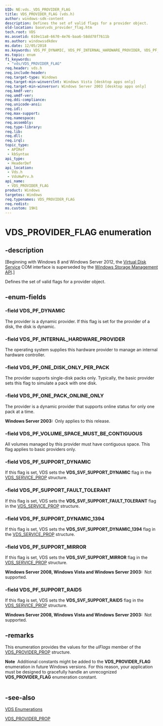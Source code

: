 ```yaml
---
UID: NE:vds._VDS_PROVIDER_FLAG
title: VDS_PROVIDER_FLAG (vds.h)
author: windows-sdk-content
description: Defines the set of valid flags for a provider object.
old-location: base\vds_provider_flag.htm
tech.root: VDS
ms.assetid: 610e11a8-6670-4e76-baa6-58dd78f7611b
ms.author: windowssdkdev
ms.date: 12/05/2018
ms.keywords: VDS_PF_DYNAMIC, VDS_PF_INTERNAL_HARDWARE_PROVIDER, VDS_PF_ONE_DISK_ONLY_PER_PACK, VDS_PF_ONE_PACK_ONLINE_ONLY, VDS_PF_SUPPORT_DYNAMIC, VDS_PF_SUPPORT_DYNAMIC_1394, VDS_PF_SUPPORT_FAULT_TOLERANT, VDS_PF_SUPPORT_MIRROR, VDS_PF_SUPPORT_RAID5, VDS_PF_VOLUME_SPACE_MUST_BE_CONTIGUOUS, VDS_PROVIDER_FLAG, VDS_PROVIDER_FLAG enumeration [VDS], base.vds_provider_flag, vds/VDS_PF_DYNAMIC, vds/VDS_PF_INTERNAL_HARDWARE_PROVIDER, vds/VDS_PF_ONE_DISK_ONLY_PER_PACK, vds/VDS_PF_ONE_PACK_ONLINE_ONLY, vds/VDS_PF_SUPPORT_DYNAMIC, vds/VDS_PF_SUPPORT_DYNAMIC_1394, vds/VDS_PF_SUPPORT_FAULT_TOLERANT, vds/VDS_PF_SUPPORT_MIRROR, vds/VDS_PF_SUPPORT_RAID5, vds/VDS_PF_VOLUME_SPACE_MUST_BE_CONTIGUOUS, vds/VDS_PROVIDER_FLAG, vdshwprv/VDS_PF_DYNAMIC, vdshwprv/VDS_PF_INTERNAL_HARDWARE_PROVIDER, vdshwprv/VDS_PF_ONE_DISK_ONLY_PER_PACK, vdshwprv/VDS_PF_ONE_PACK_ONLINE_ONLY, vdshwprv/VDS_PF_SUPPORT_DYNAMIC, vdshwprv/VDS_PF_SUPPORT_DYNAMIC_1394, vdshwprv/VDS_PF_SUPPORT_FAULT_TOLERANT, vdshwprv/VDS_PF_SUPPORT_MIRROR, vdshwprv/VDS_PF_SUPPORT_RAID5, vdshwprv/VDS_PF_VOLUME_SPACE_MUST_BE_CONTIGUOUS, vdshwprv/VDS_PROVIDER_FLAG
ms.topic: enum
f1_keywords: 
 - "vds/VDS_PROVIDER_FLAG"
req.header: vds.h
req.include-header: 
req.target-type: Windows
req.target-min-winverclnt: Windows Vista [desktop apps only]
req.target-min-winversvr: Windows Server 2003 [desktop apps only]
req.kmdf-ver: 
req.umdf-ver: 
req.ddi-compliance: 
req.unicode-ansi: 
req.idl: 
req.max-support: 
req.namespace: 
req.assembly: 
req.type-library: 
req.lib: 
req.dll: 
req.irql: 
topic_type:
 - APIRef
 - kbSyntax
api_type:
 - HeaderDef
api_location:
 - Vds.h
 - VdsHwPrv.h
api_name:
 - VDS_PROVIDER_FLAG
product: Windows
targetos: Windows
req.typenames: VDS_PROVIDER_FLAG
req.redist: 
ms.custom: 19H1
---
```


# VDS_PROVIDER_FLAG enumeration


## -description


<p class="CCE_Message">[Beginning with Windows 8 and Windows Server 2012, the <a href="https://docs.microsoft.com/windows/desktop/VDS/virtual-disk-service-portal">Virtual Disk Service</a> COM interface is superseded by the <a href="https://docs.microsoft.com/previous-versions/windows/desktop/stormgmt/windows-storage-management-api-portal">Windows Storage Management API</a>.]

Defines the set 
   of valid flags for a provider object.


## -enum-fields




### -field VDS_PF_DYNAMIC

The provider is a dynamic  provider. If this flag is set for the provider of a disk, the disk is dynamic.


### -field VDS_PF_INTERNAL_HARDWARE_PROVIDER

The operating system supplies this hardware provider to manage an internal hardware controller.


### -field VDS_PF_ONE_DISK_ONLY_PER_PACK

The provider supports single-disk packs only. Typically, the basic provider sets this flag to 
      simulate a pack with one disk.


### -field VDS_PF_ONE_PACK_ONLINE_ONLY

The provider is a dynamic provider that supports online status for only one pack at a time. 
     

<b>Windows Server 2003:  </b>Only applies to this release.


### -field VDS_PF_VOLUME_SPACE_MUST_BE_CONTIGUOUS

All volumes managed by this provider must have contiguous space. This flag applies to basic 
      providers only.


### -field VDS_PF_SUPPORT_DYNAMIC

If this flag is set, VDS sets the <b>VDS_SVF_SUPPORT_DYNAMIC</b> flag in the <a href="https://docs.microsoft.com/windows/desktop/api/vds/ns-vds-_vds_service_prop">VDS_SERVICE_PROP</a> structure.


### -field VDS_PF_SUPPORT_FAULT_TOLERANT

If this flag is set, VDS sets the <b>VDS_SVF_SUPPORT_FAULT_TOLERANT</b> 
      flag in the <a href="https://docs.microsoft.com/windows/desktop/api/vds/ns-vds-_vds_service_prop">VDS_SERVICE_PROP</a> structure.


### -field VDS_PF_SUPPORT_DYNAMIC_1394

If this flag is set, VDS sets the <b>VDS_SVF_SUPPORT_DYNAMIC_1394</b> 
      flag in the <a href="https://docs.microsoft.com/windows/desktop/api/vds/ns-vds-_vds_service_prop">VDS_SERVICE_PROP</a> structure.


### -field VDS_PF_SUPPORT_MIRROR

If this flag is set, VDS sets the <b>VDS_SVF_SUPPORT_MIRROR</b> flag in the <a href="https://docs.microsoft.com/windows/desktop/api/vds/ns-vds-_vds_service_prop">VDS_SERVICE_PROP</a> structure.

<b>Windows Server 2008, Windows Vista and Windows Server 2003:  </b>Not supported.


### -field VDS_PF_SUPPORT_RAID5

If this flag is set, VDS sets the <b>VDS_SVF_SUPPORT_RAID5</b> flag in the <a href="https://docs.microsoft.com/windows/desktop/api/vds/ns-vds-_vds_service_prop">VDS_SERVICE_PROP</a> structure.

<b>Windows Server 2008, Windows Vista and Windows Server 2003:  </b>Not supported.


## -remarks



This enumeration provides the values for the <i>ulFlags</i> member of the 
    <a href="https://docs.microsoft.com/windows/desktop/api/vdshwprv/ns-vdshwprv-_vds_provider_prop">VDS_PROVIDER_PROP</a> structure.

<div class="alert"><b>Note</b>  Additional constants might be added to the <b>VDS_PROVIDER_FLAG</b> enumeration in future Windows versions. For this reason, your application must be designed to gracefully handle an unrecognized <b>VDS_PROVIDER_FLAG</b> enumeration constant.</div>
<div> </div>



## -see-also




<a href="https://docs.microsoft.com/windows/desktop/VDS/vds-enumerations">VDS Enumerations</a>



<a href="https://docs.microsoft.com/windows/desktop/api/vdshwprv/ns-vdshwprv-_vds_provider_prop">VDS_PROVIDER_PROP</a>
 

 

